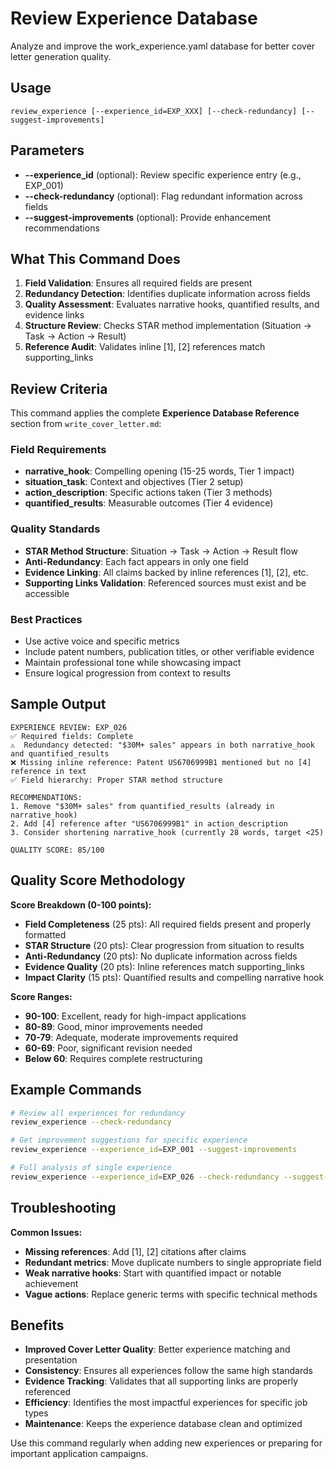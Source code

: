# Review Experience Database

Analyze and improve the work_experience.yaml database for better cover letter generation quality.

## Usage
```
review_experience [--experience_id=EXP_XXX] [--check-redundancy] [--suggest-improvements]
```

## Parameters
- **--experience_id** (optional): Review specific experience entry (e.g., EXP_001)
- **--check-redundancy** (optional): Flag redundant information across fields
- **--suggest-improvements** (optional): Provide enhancement recommendations

## What This Command Does

1. **Field Validation**: Ensures all required fields are present
2. **Redundancy Detection**: Identifies duplicate information across fields
3. **Quality Assessment**: Evaluates narrative hooks, quantified results, and evidence links
4. **Structure Review**: Checks STAR method implementation (Situation → Task → Action → Result)
5. **Reference Audit**: Validates inline [1], [2] references match supporting_links

## Review Criteria

This command applies the complete **Experience Database Reference** section from `write_cover_letter.md`:

### Field Requirements
- **narrative_hook**: Compelling opening (15-25 words, Tier 1 impact)
- **situation_task**: Context and objectives (Tier 2 setup)
- **action_description**: Specific actions taken (Tier 3 methods)
- **quantified_results**: Measurable outcomes (Tier 4 evidence)

### Quality Standards
- **STAR Method Structure**: Situation → Task → Action → Result flow
- **Anti-Redundancy**: Each fact appears in only one field
- **Evidence Linking**: All claims backed by inline references [1], [2], etc.
- **Supporting Links Validation**: Referenced sources must exist and be accessible

### Best Practices
- Use active voice and specific metrics
- Include patent numbers, publication titles, or other verifiable evidence
- Maintain professional tone while showcasing impact
- Ensure logical progression from context to results

## Sample Output

```
EXPERIENCE REVIEW: EXP_026
✅ Required fields: Complete
⚠️  Redundancy detected: "$30M+ sales" appears in both narrative_hook and quantified_results
❌ Missing inline reference: Patent US6706999B1 mentioned but no [4] reference in text
✅ Field hierarchy: Proper STAR method structure

RECOMMENDATIONS:
1. Remove "$30M+ sales" from quantified_results (already in narrative_hook)
2. Add [4] reference after "US6706999B1" in action_description
3. Consider shortening narrative_hook (currently 28 words, target <25)

QUALITY SCORE: 85/100
```

## Quality Score Methodology

**Score Breakdown (0-100 points):**
- **Field Completeness** (25 pts): All required fields present and properly formatted
- **STAR Structure** (20 pts): Clear progression from situation to results
- **Anti-Redundancy** (20 pts): No duplicate information across fields
- **Evidence Quality** (20 pts): Inline references match supporting_links
- **Impact Clarity** (15 pts): Quantified results and compelling narrative hook

**Score Ranges:**
- **90-100**: Excellent, ready for high-impact applications
- **80-89**: Good, minor improvements needed
- **70-79**: Adequate, moderate improvements required
- **60-69**: Poor, significant revision needed
- **Below 60**: Requires complete restructuring

## Example Commands

```bash
# Review all experiences for redundancy
review_experience --check-redundancy

# Get improvement suggestions for specific experience
review_experience --experience_id=EXP_001 --suggest-improvements

# Full analysis of single experience
review_experience --experience_id=EXP_026 --check-redundancy --suggest-improvements
```

## Troubleshooting

**Common Issues:**
- **Missing references**: Add [1], [2] citations after claims
- **Redundant metrics**: Move duplicate numbers to single appropriate field
- **Weak narrative hooks**: Start with quantified impact or notable achievement
- **Vague actions**: Replace generic terms with specific technical methods

## Benefits

- **Improved Cover Letter Quality**: Better experience matching and presentation
- **Consistency**: Ensures all experiences follow the same high standards
- **Evidence Tracking**: Validates that all supporting links are properly referenced
- **Efficiency**: Identifies the most impactful experiences for specific job types
- **Maintenance**: Keeps the experience database clean and optimized

Use this command regularly when adding new experiences or preparing for important application campaigns.